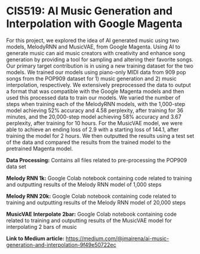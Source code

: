 # CIS519: AI Music Generation and Interpolation with Google Magenta

For this project, we explored the idea of AI generated music using two models, MelodyRNN and MusicVAE, from Google Magenta. Using AI to generate music can aid music creators with creativity and enhance song generation by providing a tool for sampling and altering their favorite songs. Our primary target contribution is in using a new training dataset for the two models. We trained our models using piano-only MIDI data from 909 pop songs from the POP909 dataset for 1) music generation and 2) music interpolation, respectively. We extensively preprocessed the data to output a format that was compatible with the Google Magenta models and then used this processed data to train our models. We varied the number of steps when training each of the MelodyRNN models, with the 1,000-step model achieving 52% accuracy and 4.58 perplexity, after training for 36 minutes, and the 20,000-step model achieving 58% accuracy and 3.67 perplexity, after training for 10 hours. For the MusicVAE model, we were able to achieve an ending loss of 2.9 with a starting loss of 144.1, after training the model for 2 hours. We then outputted the results using a test set of the data and compared the results from the trained model to the pretrained Magenta model. 

**Data Processing:** Contains all files related to pre-processing the POP909 data set

**Melody RNN 1k:** Google Colab notebook containing code related to training and outputting results of the Melody RNN model of 1,000 steps

**Melody RNN 20k:** Google Colab notebook containing code related to training and outputting results of the Melody RNN model of 20,000 steps

**MusicVAE Interpolate 2bar:** Google Colab notebook containing code related to training and outputting results of the MusicVAE model for interpolating 2 bars of music

**Link to Medium article:** https://medium.com/@jmairena/ai-music-generation-and-interpolation-9f49e50722ec
